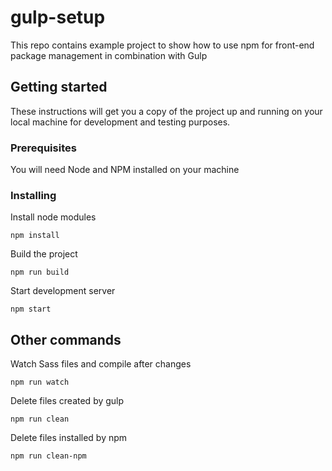 # gulp-setup

This repo contains example project to show how to use npm for front-end package management in combination with Gulp

## Getting started

These instructions will get you a copy of the project up and running on your local machine for development and testing purposes. 

### Prerequisites

You will need Node and NPM installed on your machine

### Installing

Install node modules

```
npm install
```

Build the project

```
npm run build
```

Start development server

```
npm start
```

## Other commands

Watch Sass files and compile after changes

```
npm run watch
```

Delete files created by gulp

```
npm run clean
```

Delete files installed by npm

```
npm run clean-npm
```
